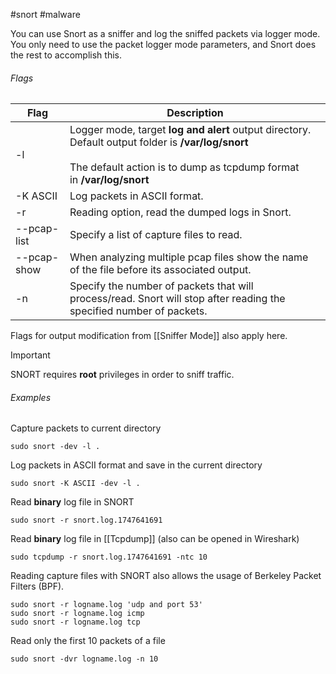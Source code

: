 #snort #malware 

You can use Snort as a sniffer and log the sniffed packets via logger mode. You only need to use the packet logger mode parameters, and Snort does the rest to accomplish this.

###### <span class="purple-highlight-light">Flags</span>

| Flag        | Description                                                                                                                                                                      |
| ----------- | -------------------------------------------------------------------------------------------------------------------------------------------------------------------------------- |
| -l          | Logger mode, target **log and alert** output directory. Default output folder is **/var/log/snort**<br><br>The default action is to dump as tcpdump format in **/var/log/snort** |
| -K ASCII    | Log packets in ASCII format.                                                                                                                                                     |
| -r          | Reading option, read the dumped logs in Snort.                                                                                                                                   |
| --pcap-list | Specify a list of capture files to read.                                                                                                                                         |
| --pcap-show | When analyzing multiple pcap files show the name of the file before its associated output.                                                                                       |
| -n          | Specify the number of packets that will process/read. Snort will stop after reading the specified number of packets.                                                             |
Flags for output modification from [[Sniffer Mode]] also apply here.

>[!important]
>SNORT requires **root** privileges in order to sniff traffic.

###### <span class="blue-highlight-light">Examples</span>

Capture packets to current directory
```shell
sudo snort -dev -l .
```

Log packets in ASCII format and save in the current directory
```shell
sudo snort -K ASCII -dev -l .
```

Read **binary** log file in SNORT
```shell
sudo snort -r snort.log.1747641691
```

Read **binary** log file in [[Tcpdump]] (also can be opened in Wireshark)
```shell
sudo tcpdump -r snort.log.1747641691 -ntc 10
```

Reading capture files with SNORT also allows the usage of Berkeley Packet Filters (BPF).
```shell
sudo snort -r logname.log 'udp and port 53'
sudo snort -r logname.log icmp
sudo snort -r logname.log tcp
```

Read only the first 10 packets of a file
```shell
sudo snort -dvr logname.log -n 10
```